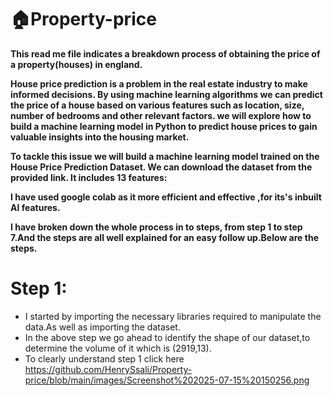  # 🏠Property-price
 __This read me file indicates a breakdown process of obtaining the price of a property(houses) in england.__
 
 __House price prediction is a problem in the real estate industry to make informed decisions. By using machine learning algorithms we can predict the price of a house based on various features such as location, size, number of bedrooms and other relevant factors.  we will explore how to build a machine learning model in Python to predict house prices to gain valuable insights into the housing market.__
 
__To tackle this issue we will build a machine learning model trained on the House Price Prediction Dataset. We can download the dataset from the provided link. It includes 13 features:__

 __I have used google colab as it more efficient and effective ,for its's inbuilt AI features.__
 
 __I have broken down the whole process in to steps, from step 1 to step 7.And the steps are all well explained for an easy follow up.Below are the steps.__

 # Step 1:
 * I started by importing the necessary libraries required to manipulate the data.As well as importing the dataset.
 * In the above step we go ahead to identify the shape of our dataset,to determine the volume of it which is (2919,13).
 * To clearly understand step 1 click here https://github.com/HenrySsali/Property-price/blob/main/images/Screenshot%202025-07-15%20150256.png
 
